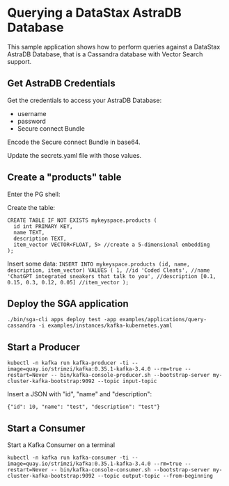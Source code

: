 # Querying a DataStax AstraDB Database

This sample application shows how to perform queries against a DataStax AstraDB Database,
that is a Cassandra database with Vector Search support.


## Get AstraDB Credentials 

Get the credentials to access your AstraDB Database:
- username
- password
- Secure connect Bundle

Encode the Secure connect Bundle in base64.

Update the secrets.yaml file with those values.

## Create a "products" table

Enter the PG shell:

Create the table:

```
CREATE TABLE IF NOT EXISTS mykeyspace.products (
  id int PRIMARY KEY,
  name TEXT,
  description TEXT,
  item_vector VECTOR<FLOAT, 5> //create a 5-dimensional embedding
);
```

Insert some data:
`INSERT INTO mykeyspace.products (id, name, description, item_vector)
VALUES (
1, //id
'Coded Cleats', //name
'ChatGPT integrated sneakers that talk to you', //description
[0.1, 0.15, 0.3, 0.12, 0.05] //item_vector
);`

## Deploy the SGA application

```
./bin/sga-cli apps deploy test -app examples/applications/query-cassandra -i examples/instances/kafka-kubernetes.yaml
```

## Start a Producer
```
kubectl -n kafka run kafka-producer -ti --image=quay.io/strimzi/kafka:0.35.1-kafka-3.4.0 --rm=true --restart=Never -- bin/kafka-console-producer.sh --bootstrap-server my-cluster-kafka-bootstrap:9092 --topic input-topic
```

Insert a JSON with "id", "name" and "description":

```
{"id": 10, "name": "test", "description": "test"}
```


## Start a Consumer

Start a Kafka Consumer on a terminal

```
kubectl -n kafka run kafka-consumer -ti --image=quay.io/strimzi/kafka:0.35.1-kafka-3.4.0 --rm=true --restart=Never -- bin/kafka-console-consumer.sh --bootstrap-server my-cluster-kafka-bootstrap:9092 --topic output-topic --from-beginning
```

